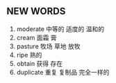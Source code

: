## NEW WORDS

1. moderate 中等的 适度的 温和的
2. cream 面霜 膏
3. pasture 牧场 草地 放牧
4. ripe 熟的
5. obtain 获得 存在
6. duplicate 重复 复制品 完全一样的
